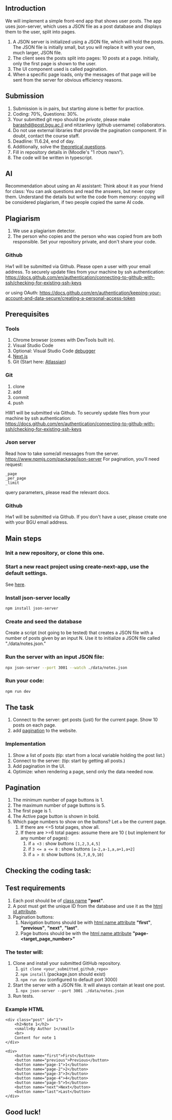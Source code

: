 ## Introduction
We will implement a simple front-end app that shows user posts. The app uses json-server, which uses a JSON file as a post database and displays them to the user, split into pages.

1. A JSON server is initialized using a JSON file, which will hold the posts. The JSON file is initially small, but you will replace it with your own, much larger, JSON file.
2. The client sees the posts split into pages: 10 posts at a page. Initially, only the first page is shown to the user.
3. The UI component used is called pagination. 
4. When a specific page loads, only the messages of that page will be sent from the server for obvious efficiency reasons.

## Submission
1. Submission is in pairs, but starting alone is better for practice.
2. Coding: 70%, Questions: 30%.
3. Your submitted git repo should be *private*, please make barashd@post.bgu.ac.il and nitzanlevy (github username) collaborators.
4. Do not use external libraries that provide the pagination component. If in doubt, contact the course staff.
5. Deadline: 11.6.24, end of day.
6. Additionally, solve the [theoretical questions](https://forms.gle/zGDQF3DcPaA6iqCw6).
7. Fill in repository details in (Moodle's "הגשה מטלה 1").
8. The code will be written in typescript.

## AI
Recommendation about using an AI assistant: Think about it as your friend for class: You can ask questions and read the answers, but never copy them. Understand the details but write the code from memory: copying will be considered plagiarism, if two people copied the same AI code.

## Plagiarism
1. We use a plagiarism detector.
2. The person who copies and the person who was copied from are both responsible. Set your repository private, and don't share your code.


### Github 
Hw1 will be submitted via Github. Please open a user with your email address.
To securely update files from your machine by ssh authentication:
https://docs.github.com/en/authentication/connecting-to-github-with-ssh/checking-for-existing-ssh-keys 

or using OAuth:
https://docs.github.com/en/authentication/keeping-your-account-and-data-secure/creating-a-personal-access-token


## Prerequisites
### Tools
1. Chrome browser (comes with DevTools built in).
2. Visual Studio Code
3. Optional: Visual Studio Code [debugger](https://code.visualstudio.com/docs/)
3. [Next.js](https://nextjs.org/docs/getting-started/installation)
4. Git (Start here: [Atlassian](https://www.atlassian.com/git/tutorials/))

### Git
1. clone
2. add
3. commit
4. push

HW1 will be submitted via Github.
To securely update files from your machine by ssh authentication:
https://docs.github.com/en/authentication/connecting-to-github-with-ssh/checking-for-existing-ssh-keys 

### Json server
Read how to take some/all messages from the server.
https://www.npmjs.com/package/json-server
For pagination, you'll need request:
```
_page
_per_page
_limit
```
query parameters, please read the relevant docs.

### Github 
Hw1 will be submitted via Github. If you don't have a user, please create one with your BGU email address.

## Main steps
### Init a new repository, or clone this one.

### Start a new react project using create-next-app, use the default settings.
See [here](https://nextjs.org/docs/app/api-reference/create-next-app).

### Install json-server locally
```bash
npm install json-server
```
### Create and seed the database
Create a script (not going to be tested) that creates a JSON file with a number of posts given by an input N. Use it to initialize a JSON file called "./data/notes.json."

### Run the server with an input JSON file:
```bash
npx json-server --port 3001 --watch ./data/notes.json
```

### Run your code:
```bash
npm run dev
```


## The task
1. Connect to the server: get posts (just) for the current page. Show 10 posts on each page.
2. add [pagination](https://www.w3schools.com/css/css3_pagination.asp) to the website. 

### Implementation
1. Show a list of posts (tip: start from a local variable holding the post list.)
2. Connect to the server: (tip: start by getting all posts.)
3. Add pagination in the UI.
4. Optimize: when rendering a page, send only the data needed now.

## Pagination
1. The minimum number of page buttons is 1.
2. The maximum number of page buttons is 5.
3. The first page is 1.
4. The Active page button is shown in bold.
5. Which page numbers to show on the buttons? Let `a` be the current page. 
    1. If there are <=5 total pages, show all.
    2. If there are >=6 total pages: assume there are 10 ( but implement for any number of pages):
        1. if `a <3` : show buttons `[1,2,3,4,5]`
        2. if `3 <= a <= 8` : show buttons `[a-2,a-1,a,a+1,a+2]`
        3. if `a > 8`: show buttons `[6,7,8,9,10]`


## Checking the coding task:

## Test requirements
1. Each post should be of [class name](https://www.w3schools.com/html/html_classes.asp) **"post"**.
2. A post must get the unique ID from the database and use it as the [html id attribute](https://www.w3schools.com/html/html_id.asp).
3. Pagination buttons:
    1. Navigation buttons should be with [html name attribute](https://www.w3schools.com/tags/att_name.asp) **"first"**, **"previous"**, **"next"**, **"last"**.
    2. Page buttons should be with the [html name attribute](https://www.w3schools.com/tags/att_name.asp) **"page-<target_page_number>"**

### The tester will:
1. Clone and install your submitted GitHub repository.
    1. `git clone <your_submitted_github_repo>`
    2. `npm install` (package.json should exist)
    3. `npm run dev` (configured to default port 3000)
3. Start the server with a JSON file. It will always contain at least one post.
    1. `npx json-server --port 3001 ./data/notes.json`
4. Run tests.

### Example HTML
```
<div class="post" id="1">
    <h2>Note 1</h2>
    <small>By Author 1</small>
    <br>
    Content for note 1
</div>
```

```
<div>
    <button name="first">First</button>
    <button name="previous">Previous</button>
    <button name="page-1">1</button>
    <button name="page-2">2</button>
    <button name="page-3">3</button>
    <button name="page-4">4</button>
    <button name="page-5">5</button>
    <button name="next">Next</button>
    <button name="last">Last</button>
</div>
```



## Good luck!

